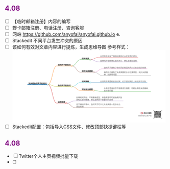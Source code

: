 ## <font color = purple>4.08 </font>
- [ ] 【临时邮箱注册】内容的编写
- [ ] 野卡邮箱注册、电话注册、咨询客服
- [ ] 网站 https://github.com/anyofai/anyofai.github.io  e. 
- [ ] Stackedit 不同平台发生冲突的原因
- [ ] 该如何有效对文章内容进行提炼，生成思维导图
	参考样式：
	<img src="./picture/待办事项/04-08-01.png">
- [ ] 	Stackedit配置：包括导入CSS文件、修改顶部快捷键栏等
 
## <font color = purple>4.08 </font>
- [ ] Twitter个人主页视频批量下载  
- [ ] 
<!--stackedit_data:
eyJoaXN0b3J5IjpbLTE3MjEzODE0NTcsLTY0MTgwNzgyMiwxOD
Y5OTIxNjg5LDY3NzAxOTEyNSwtMTU3MjA0NTkzNV19
-->